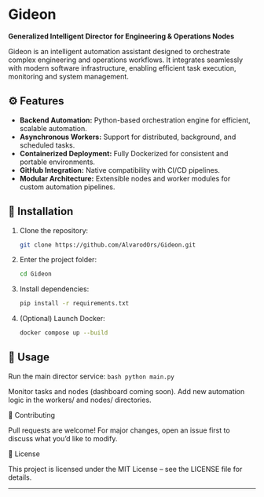 # Gideon  
**Generalized Intelligent Director for Engineering & Operations Nodes**  

Gideon is an intelligent automation assistant designed to orchestrate complex engineering and operations workflows. It integrates seamlessly with modern software infrastructure, enabling efficient task execution, monitoring and system management.  

## ⚙️ Features
- **Backend Automation:** Python-based orchestration engine for efficient, scalable automation.  
- **Asynchronous Workers:** Support for distributed, background, and scheduled tasks.  
- **Containerized Deployment:** Fully Dockerized for consistent and portable environments.  
- **GitHub Integration:** Native compatibility with CI/CD pipelines.  
- **Modular Architecture:** Extensible nodes and worker modules for custom automation pipelines.  

## 🚀 Installation
1. Clone the repository:  
   ```bash
   git clone https://github.com/AlvarodOrs/Gideon.git
   ```
2. Enter the project folder:
    ```bash
    cd Gideon
    ```


3. Install dependencies:
    ```bash
    pip install -r requirements.txt
    ```

4. (Optional) Launch Docker:
    ```bash
    docker compose up --build
    ```
## 🧩 Usage

Run the main director service:
    ```bash
    python main.py
    ```

Monitor tasks and nodes (dashboard coming soon).
Add new automation logic in the workers/ and nodes/ directories.

🤝 Contributing

Pull requests are welcome! For major changes, open an issue first to discuss what you’d like to modify.

📜 License

This project is licensed under the MIT License – see the LICENSE
 file for details.


---